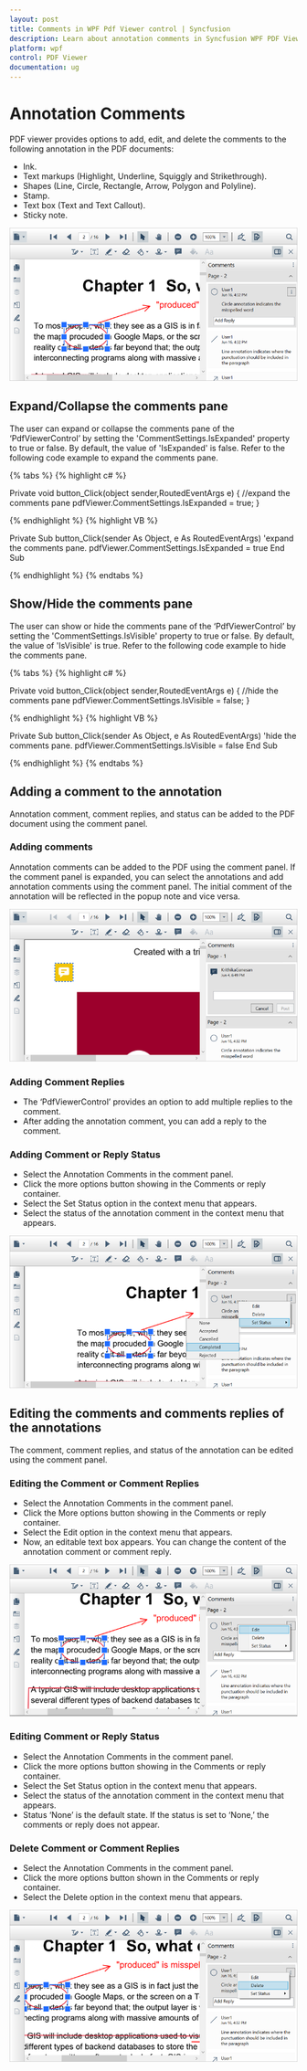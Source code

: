 ```yaml
---
layout: post
title: Comments in WPF Pdf Viewer control | Syncfusion
description: Learn about annotation comments in Syncfusion WPF PDF Viewer control.
platform: wpf
control: PDF Viewer
documentation: ug
---
```


# Annotation Comments

PDF viewer provides options to add, edit, and delete the comments to the following annotation in the PDF documents:

* Ink.
* Text markups (Highlight, Underline, Squiggly and Strikethrough).
* Shapes (Line, Circle, Rectangle, Arrow, Polygon and Polyline).
* Stamp.
* Text box (Text and Text Callout).
* Sticky note.

![Annotation Comments](Annotation-images\comments.png)

## Expand/Collapse the comments pane

The user can expand or collapse the comments pane of the ‘PdfViewerControl’ by setting the 'CommentSettings.IsExpanded' property to true or false. By default, the value of 'IsExpanded' is false.
Refer to the following code example to expand the comments pane.

{% tabs %}
{% highlight c# %}

Private void button_Click(object sender,RoutedEventArgs e)
{
    //expand the comments pane
    pdfViewer.CommentSettings.IsExpanded = true;
}

{% endhighlight %}
{% highlight VB %}

Private Sub button_Click(sender As Object, e As RoutedEventArgs) 
    'expand the comments pane.
    pdfViewer.CommentSettings.IsExpanded = true
End Sub

{% endhighlight %}
{% endtabs %}

## Show/Hide the comments pane

The user can show or hide the comments pane of the ‘PdfViewerControl’ by setting the 'CommentSettings.IsVisible' property to true or false. By default, the value of 'IsVisible' is true.
Refer to the following code example to hide the comments pane.

{% tabs %}
{% highlight c# %}

Private void button_Click(object sender,RoutedEventArgs e)
{
    //hide the comments pane
    pdfViewer.CommentSettings.IsVisible = false;
}

{% endhighlight %}
{% highlight VB %}

Private Sub button_Click(sender As Object, e As RoutedEventArgs) 
    'hide the comments pane.
    pdfViewer.CommentSettings.IsVisible = false
End Sub

{% endhighlight %}
{% endtabs %}

## Adding a comment to the annotation

Annotation comment, comment replies, and status can be added to the PDF document using the comment panel.

### Adding comments

Annotation comments can be added to the PDF using the comment panel. If the comment panel is expanded, you can select the annotations and add annotation comments using the comment panel. The initial comment of the annotation will be reflected in the popup note and vice versa.

![Adding Comments](Annotation-images\add-comments.png)

### Adding Comment Replies

* The ‘PdfViewerControl’ provides an option to add multiple replies to the comment.
* After adding the annotation comment, you can add a reply to the comment.

### Adding Comment or Reply Status

* Select the Annotation Comments in the comment panel.
* Click the more options button showing in the Comments or reply container.
* Select the Set Status option in the context menu that appears.
* Select the status of the annotation comment in the context menu that appears.

![Comment Status](Annotation-images\comment-status.png)

## Editing the comments and comments replies of the annotations

The comment, comment replies, and status of the annotation can be edited using the comment panel.

### Editing the Comment or Comment Replies

* Select the Annotation Comments in the comment panel.
* Click the More options button showing in the Comments or reply container.
* Select the Edit option in the context menu that appears.
* Now, an editable text box appears. You can change the content of the annotation comment or comment reply.

![Editing the Comments](Annotation-images\edit-comment.png)

### Editing Comment or Reply Status

* Select the Annotation Comments in the comment panel.
* Click the more options button showing in the Comments or reply container.
* Select the Set Status option in the context menu that appears.
* Select the status of the annotation comment in the context menu that appears.
* Status ‘None’ is the default state. If the status is set to ‘None,’ the comments or reply does not appear.

### Delete Comment or Comment Replies

* Select the Annotation Comments in the comment panel.
* Click the more options button shown in the Comments or reply container.
* Select the Delete option in the context menu that appears.

![Deleteing the Comments](Annotation-images\delete-comment.png)